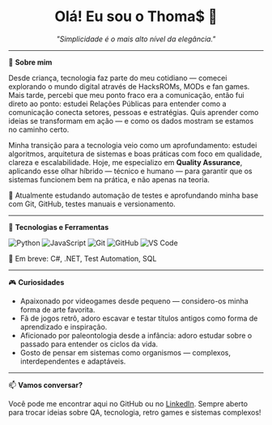 <h1 align="center">Olá! Eu sou o Thoma$ 👋</h1>

<p align="center">
  <i>"Simplicidade é o mais alto nível da elegância."</i>
</p>

---

🎯 **Sobre mim**

Desde criança, tecnologia faz parte do meu cotidiano — comecei explorando o mundo digital através de HacksROMs, MODs e fan games. Mais tarde, percebi que meu ponto fraco era a comunicação, então fui direto ao ponto: estudei Relações Públicas para entender como a comunicação conecta setores, pessoas e estratégias. Quis aprender como ideias se transformam em ação — e como os dados mostram se estamos no caminho certo.

Minha transição para a tecnologia veio como um aprofundamento: estudei algoritmos, arquitetura de sistemas e boas práticas com foco em qualidade, clareza e escalabilidade. Hoje, me especializo em **Quality Assurance**, aplicando esse olhar híbrido — técnico e humano — para garantir que os sistemas funcionem bem na prática, e não apenas na teoria.

📍 Atualmente estudando automação de testes e aprofundando minha base com Git, GitHub, testes manuais e versionamento.

---

🧰 **Tecnologias e Ferramentas**

![Python](https://img.shields.io/badge/Python-3776AB?style=flat-square&logo=python&logoColor=white)
![JavaScript](https://img.shields.io/badge/JavaScript-F7DF1E?style=flat-square&logo=javascript&logoColor=black)
![Git](https://img.shields.io/badge/Git-F05032?style=flat-square&logo=git&logoColor=white)
![GitHub](https://img.shields.io/badge/GitHub-181717?style=flat-square&logo=github&logoColor=white)
![VS Code](https://img.shields.io/badge/VS_Code-007ACC?style=flat-square&logo=visual-studio-code&logoColor=white)

🚀 Em breve: C#, .NET, Test Automation, SQL

---

🎮 **Curiosidades**

- Apaixonado por videogames desde pequeno — considero-os minha forma de arte favorita.
- Fã de jogos retrô, adoro escavar e testar títulos antigos como forma de aprendizado e inspiração.
- Aficionado por paleontologia desde a infância: adoro estudar sobre o passado para entender os ciclos da vida.
- Gosto de pensar em sistemas como organismos — complexos, interdependentes e adaptáveis.

---

📫 **Vamos conversar?**

Você pode me encontrar aqui no GitHub ou no [LinkedIn](https://www.linkedin.com/in/thomasteixeira/). Sempre aberto para trocar ideias sobre QA, tecnologia, retro games e sistemas complexos!

